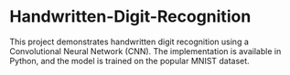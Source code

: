 # Handwritten-Digit-Recognition
This project demonstrates handwritten digit recognition using a Convolutional Neural Network (CNN). The implementation is available in Python, and the model is trained on the popular MNIST dataset.
